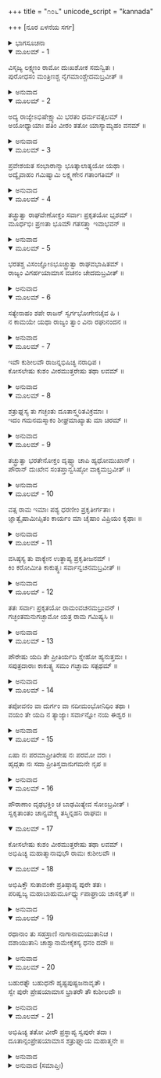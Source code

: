 +++
title = "೧೦೬"
unicode_script = "kannada"

+++
[ನೂರ ಏಳನೆಯ ಸರ್ಗ]



<details><summary>ಭಾಗಸೂಚನಾ</summary>

ವಸಿಷ್ಠರ ಸಲಹೆಯಂತೆ ಶ್ರೀರಾಮನು ಪುರವಾಸಿಗಳನ್ನು ಜೊತೆಗೆ ಕರೆದೊಯ್ಯಲು ವಿಚಾರ ಮಾಡಿ, ಕುಶ-ಲವರಿಗೆ ಪಟ್ಟಾಭಿಷೇಕ ಮಾಡಿದುದು
</details>

<details open><summary>ಮೂಲಮ್ - 1</summary>

ವಿಸೃಜ್ಯ ಲಕ್ಷ್ಮಣಂ ರಾಮೋ ದುಃಖಶೋಕ ಸಮನ್ವಿತಃ ।  
ಪುರೋಧಸಂ ಮಂತ್ರಿಣಶ್ಚ ನೈಗಮಾಂಶ್ಚೇದಮಬ್ರವೀತ್ ॥
</details>

<details><summary>ಅನುವಾದ</summary>

ಲಕ್ಷ್ಮಣನನ್ನು ಪರಿತ್ಯಜಿಸಿ ಶ್ರೀರಾಮನು ದುಃಖಶೋಕ ಮಗ್ನನಾದನು ಹಾಗೂ ಪುರೋಹಿತ, ಮಂತ್ರಿ ಮತ್ತು ಮಹಾಜನರಲ್ಲಿ ಇಂತೆಂದನು.॥1॥
</details>

<details open><summary>ಮೂಲಮ್ - 2</summary>

ಅದ್ಯ ರಾಜ್ಯೇಽಭಿಷೇಕ್ಷ್ಯಾಮಿ ಭರತಂ ಧರ್ಮವತ್ಸಲಮ್ ।  
ಅಯೋಧ್ಯಾಯಾಃ ಪತಿಂ ವೀರಂ ತತೋ ಯಾಸ್ಯಾಮ್ಯಹಂ ವನಮ್ ॥
</details>

<details><summary>ಅನುವಾದ</summary>

ಇಂದು ನಾನು ಅಯೋಧ್ಯೆಯ ರಾಜ್ಯಕ್ಕೆ ಧರ್ಮವತ್ಸಲ ವೀರ ತಮ್ಮನಾದ ಭರತನನ್ನು ರಾಜನಾಗಿ ಪಟ್ಟಾಭಿಷೇಕ ಮಾಡುವೆನು. ಬಳಿಕ ವನಕ್ಕೆ ಹೊರಟು ಹೋಗುವೆನು.॥2॥
</details>

<details open><summary>ಮೂಲಮ್ - 3</summary>

ಪ್ರವೇಶಯತ ಸಂಭಾರಾನ್ಮಾ ಭೂತ್ಕಾಲಾತ್ಯಯೋ ಯಥಾ ।  
ಅದ್ಯೈವಾಹಂ ಗಮಿಷ್ಯಾಮಿ ಲಕ್ಷ್ಮಣೇನ ಗತಾಂಗತಿಮ್ ॥
</details>

<details><summary>ಅನುವಾದ</summary>

ಬೇಗನೇ ಎಲ್ಲ ಸಾಮಗ್ರಿಗಳನ್ನು ಸಿದ್ಧಗೊಳಿಸಿರಿ, ಈಗ ಹೆಚ್ಚು ಸಮಯ ಕಳೆಯಬಾರದು. ನಾನು ಇಂದೇ ಲಕ್ಷ್ಮಣನ ಮಾರ್ಗವನ್ನೇ ಅನುಸರಿಸುವೆನು.॥3॥
</details>

<details open><summary>ಮೂಲಮ್ - 4</summary>

ತಚ್ಛ್ರುತ್ವಾ ರಾಘವೇಣೋಕ್ತಂ ಸರ್ವಾಃ ಪ್ರಕೃತಯೋ ಭೃಶಮ್ ।  
ಮೂರ್ಧಭಿಃ ಪ್ರಣತಾ ಭೂಮೌ ಗತಸತ್ತ್ವಾ ಇವಾಭವನ್ ॥
</details>

<details><summary>ಅನುವಾದ</summary>

ಶ್ರೀರಾಮಚಂದ್ರನ ಮಾತನ್ನು ಕೇಳಿ ಪ್ರಜಾವರ್ಗದ ಎಲ್ಲ ಜನರು ಸಾಷ್ಟಾಂಗ ನಮಸ್ಕರಿಸಿ ಪ್ರಾಣಹೀನರಂತಾದರು.॥4॥
</details>

<details open><summary>ಮೂಲಮ್ - 5</summary>

ಭರತಶ್ಚ ವಿಸಂಜ್ಞೋಽಭೂಚ್ಛ್ರುತ್ವಾ ರಾಘವಭಾಷಿತಮ್ ।  
ರಾಜ್ಯಂ ವಿಗರ್ಹಯಾಮಾಸ ವಚನಂ ಚೇದಮಬ್ರವೀತ್ ॥
</details>

<details><summary>ಅನುವಾದ</summary>

ಶ್ರೀರಘುನಾಥನ ಮಾತನ್ನು ಕೇಳಿ ಭರತನು ಮೂರ್ಛಿತನಾದನು. ಮತ್ತೆ ಎಚ್ಚರಗೊಂಡು ರಾಜ್ಯಪದವಿಯನ್ನು ನಿಂದಿಸುತ್ತಾ ಹೀಗೆ ಹೇಳಿದನು.॥5॥
</details>

<details open><summary>ಮೂಲಮ್ - 6</summary>

ಸತ್ಯೇನಾಹಂ ಶಪೇ ರಾಜನ್ ಸ್ವರ್ಗಭೋಗೇನಚೈವ ಹಿ ।  
ನ ಕಾಮಯೇ ಯಥಾ ರಾಜ್ಯಂ ತ್ವಾಂ ವಿನಾ ರಘುನಂದನ ॥
</details>

<details><summary>ಅನುವಾದ</summary>

ರಾಜಾ ರಘುನಂದನ! ನಾನು ಸತ್ಯದ ಮೇಲೆ ಆಣೆಯಿಟ್ಟು ಹೇಳುತ್ತೇನೆ- ನೀನಿಲ್ಲದೆ ನನಗೆ ರಾಜ್ಯವಾಗಲೀ, ಸ್ವರ್ಗಭೋಗವಾಗಲೀ ಬೇಕಾಗಿಲ್ಲ.॥6॥
</details>

<details open><summary>ಮೂಲಮ್ - 7</summary>

ಇವೌ ಕುಶೀಲವೌ ರಾಜನ್ನಭಿಷಿಚ್ಯ ನರಾಧಿಪ ।  
ಕೋಸಲೇಷು ಕುಶಂ ವೀರಮುತ್ತರೇಷು ತಥಾ ಲವಮ್ ॥
</details>

<details><summary>ಅನುವಾದ</summary>

ನರೇಶ್ವರನೇ! ನೀನು ಈ ಲವ-ಕುಶರಿಗೆ ಪಟ್ಟಾಭಿಷೇಕ ಮಾಡು. ದಕ್ಷಿಣ ಕೋಸಲದಲ್ಲಿ ಕುಶನನ್ನು ಮತ್ತು ಉತ್ತರ ಕೋಸಲದಲ್ಲಿ ಲವನನ್ನು ರಾಜನನ್ನಾಗಿಸಿರಿ.॥7॥
</details>

<details open><summary>ಮೂಲಮ್ - 8</summary>

ಶತ್ರುಘ್ನಸ್ಯ ತು ಗಚ್ಛಂತು ದೂತಾಸ್ತ್ವರಿತವಿಕ್ರಮಾಃ ।  
ಇದಂ ಗಮನಮಸ್ಮಾಕಂ ಶೀಘ್ರಮಾಖ್ಯಾತು ಮಾ ಚಿರಮ್ ॥
</details>

<details><summary>ಅನುವಾದ</summary>

ವೇಗವಾಗಿ ಹೋಗುವ ದೂತರನ್ನು ಬೇಗನೇ ಕಳಿಸಿ ಶತ್ರುಘ್ನನ ಬಳಿಗೆ ಹೋಗಲಿ ಮತ್ತು ಅವನಿಗೆ ನಮ್ಮ ಮಹಾಯಾತ್ರೆಯ ವೃತ್ತಾಂತ ತಿಳಿಸಿರಿ. ಇದರಲ್ಲಿ ವಿಳಂಬಮಾಡಬಾರದು.॥8॥
</details>

<details open><summary>ಮೂಲಮ್ - 9</summary>

ತಚ್ಛ್ರುತ್ವಾ ಭರತೇನೋಕ್ತಂ ದೃಷ್ಟ್ವಾ ಚಾಪಿ ಹ್ಯಧೋಮುಖಾನ್ ।  
ಪೌರಾನ್ ದುಃಖೇನ ಸಂತಪ್ತಾನ್ವಸಿಷ್ಠೋ ವಾಕ್ಯಮಬ್ರವೀತ್ ॥
</details>

<details><summary>ಅನುವಾದ</summary>

ಭರತನ ಮಾತನ್ನು ಕೇಳಿ, ದುಃಖ ಸಂತಪ್ತರಾಗಿ ಅಧೋಮುಖರಾದ ಪುರವಾಸಿಗಳನ್ನು ನೋಡಿ, ಮಹರ್ಷಿ ವಸಿಷ್ಠರು ಹೇಳಿದರು.॥9॥
</details>

<details open><summary>ಮೂಲಮ್ - 10</summary>

ವತ್ಸ ರಾಮ ಇಮಾಃ ಪಶ್ಯ ಧರಣೀಂ ಪ್ರಕೃತೀರ್ಗತಾಃ ।  
ಜ್ಞಾತ್ವೈಷಾಮೀಪ್ಸಿತಂ ಕಾರ್ಯಂ ಮಾ ಚೈಷಾಂ ವಿಪ್ರಿಯಂ ಕೃಥಾಃ ॥
</details>

<details><summary>ಅನುವಾದ</summary>

ವತ್ಸ ರಾಮಾ! ಭೂಮಿಯಲ್ಲಿ ಬಿದ್ದಿರುವ ಈ ಪ್ರಜಾಜನರನ್ನು ನೋಡಿ. ಇವರ ಅಭಿಪ್ರಾಯವನ್ನು ತಿಳಿದು ಅದರಂತೆ ಕಾರ್ಯ ಮಾಡು. ಇವರ ಇಚ್ಛೆಗೆ ವಿರುದ್ಧವಾಗಿ ನಡೆದು ಬಡಪಾಯಿ ಇವರ ಮನಸ್ಸು ನೋಯಿಸಬೇಡ.॥10॥
</details>

<details open><summary>ಮೂಲಮ್ - 11</summary>

ವಸಿಷ್ಠಸ್ಯ ತು ವಾಕ್ಯೇನ ಉತ್ಥಾಪ್ಯ ಪ್ರಕೃತೀಜನಮ್ ।  
ಕಿಂ ಕರೋಮೀತಿ ಕಾಕುತ್ಸ್ಥಃ ಸರ್ವಾನ್ವಚನಮಬ್ರವೀತ್ ॥
</details>

<details><summary>ಅನುವಾದ</summary>

ವಸಿಷ್ಠರು ಹೇಳಿದಂತೆ ಶ್ರೀರಘುನಾಥನು ಪ್ರಜೆಗಳನ್ನು ಎಬ್ಬಿಸಿ, ಅವರಲ್ಲಿ ಕೇಳಿದನು- ನಾನು ನಿಮ್ಮ ಯಾವ ಕಾರ್ಯವನ್ನು ಸಿದ್ಧಗೊಳಿಸಲಿ.॥11॥
</details>

<details open><summary>ಮೂಲಮ್ - 12</summary>

ತತಃ ಸರ್ವಾಃ ಪ್ರಕೃತಯೋ ರಾಮಂವಚನಮಬ್ರುವನ್ ।  
ಗಚ್ಛಂತಮನುಗಚ್ಛಾಮೋ ಯತ್ರ ರಾಮ ಗಮಿಷ್ಯಸಿ ॥
</details>

<details><summary>ಅನುವಾದ</summary>

ಆಗ ಪ್ರಜಾಜನರೆಲ್ಲರೂ ಶ್ರೀರಾಮನಲ್ಲಿ ಹೇಳಿದರು- ರಘುನಂದನ! ನೀನು ಹೋಗುವಲ್ಲಿಗೆ ನಿಮ್ಮ ಹಿಂದೆ-ಹಿಂದೆಯೇ ನಾವೂ ಬರುವೆವು.॥12॥
</details>

<details open><summary>ಮೂಲಮ್ - 13</summary>

ಪೌರೇಷು ಯದಿ ತೇ ಪ್ರೀತಿರ್ಯದಿ ಸ್ನೇಹೋ ಹ್ಯನುತ್ತಮಃ ।  
ಸಪುತ್ರದಾರಾಃ ಕಾಕುತ್ಸ್ಥ ಸಮಂ ಗಚ್ಛಾಮ ಸತ್ಪಥಮ್ ॥
</details>

<details><summary>ಅನುವಾದ</summary>

ಕಾಕುತ್ಸ್ಥ! ನಿಮಗೆ ಪುರವಾಸಿಗಳಲ್ಲಿ ಪ್ರೇಮವಿದ್ದರೆ, ನಮ್ಮ ಮೇಲೆ ನಿಮಗೆ ಪರಮೋತ್ತಮ ಸ್ನೇಹ ಇದ್ದರೆ, ನಮ್ಮನ್ನು ಜೊತೆಗೆ ಬರಲು ಅಪ್ಪಣೆ ಕೊಡಿರಿ. ನಾವು ನಮ್ಮ ಪತ್ನೀ ಪುತ್ರರೊಂದಿಗೆ ನಿಮ್ಮ ಜೊತೆಗೆ ಸನ್ಮಾರ್ಗದಲ್ಲಿ ನಡೆಯಲು ಉದ್ಯುಕ್ತರಾಗಿದ್ದೇವೆ.॥13॥
</details>

<details open><summary>ಮೂಲಮ್ - 14</summary>

ತಪೋವನಂ ವಾ ದುರ್ಗಂ ವಾ ನದೀಮಂಭೋನಿಧಿಂ ತಥಾ ।  
ವಯಂ ತೇ ಯದಿ ನ ತ್ಯಾಜ್ಯಾಃ ಸರ್ವಾನ್ನೋ ನಯ ಈಶ್ವರ ॥
</details>

<details><summary>ಅನುವಾದ</summary>

ಸ್ವಾಮಿ! ನೀವು ತಪೋವನದಲ್ಲಾಗಲೀ, ಯಾವುದೋ ದುರ್ಗಮಸ್ಥಾನದಲ್ಲಾಗಲೀ, ನದಿ ಅಥವಾ ಸಮುದ್ರದಲ್ಲಾಗಲೀ ಎಲ್ಲಿಗೆ ಹೋದರೂ ನಮ್ಮೆಲ್ಲರನ್ನು ಕರೆದುಕೊಂಡು ಹೋಗಿರಿ. ನಮ್ಮನ್ನು ತ್ಯಜಿಸುವುದು ಯೋಗ್ಯವಲ್ಲವೆಂದು ತಿಳಿಯುವುದಾದರೆ ಹೀಗೆಯೇ ಮಾಡಿರಿ.॥14॥
</details>

<details open><summary>ಮೂಲಮ್ - 15</summary>

ಏಷಾ ನಃ ಪರಮಾಪ್ರೀತಿರೇಷ ನಃ ಪರಮೋ ವರಃ ।  
ಹೃದ್ಗತಾ ನಃ ಸದಾ ಪ್ರೀತಿಸ್ತವಾನುಗಮನೇ ನೃಪ ॥
</details>

<details><summary>ಅನುವಾದ</summary>

ಇದೇ ನಮ್ಮ ಮೇಲೆ ನಿಮ್ಮ ಎಲ್ಲಕ್ಕಿಂತ ದೊಡ್ಡ ಕೃಪೆಯಾಗಿದೆ ಮತ್ತು ಇದೇ ನಮಗಾಗಿ ನಿಮ್ಮ ಉತ್ತಮ ವರವಾಗಬಹುದು. ನಿಮ್ಮ ಹಿಂದೆಯೇ ನಡೆಯುವುದರಲ್ಲೇ ನಮಗೆ ಹಾರ್ದಿಕ ಪ್ರಸನ್ನತೆ ಆಗಬಹುದು.॥15॥
</details>

<details open><summary>ಮೂಲಮ್ - 16</summary>

ಪೌರಾಣಾಂ ದೃಢಭಕ್ತಿಂ ಚ ಬಾಢಮಿತ್ಯೇವ ಸೋಽಬ್ರವೀತ್ ।  
ಸ್ವಕೃತಾಂತಂ ಚಾನ್ವವೇಕ್ಷ್ಯ ತಸ್ಮಿನ್ನಹನಿ ರಾಘವಃ ॥
</details>

<details open><summary>ಮೂಲಮ್ - 17</summary>

ಕೋಸಲೇಷು ಕುಶಂ ವೀರಮುತ್ತರೇಷು ತಥಾ ಲವಮ್ ।  
ಅಭಿಷಿಚ್ಯ ಮಹಾತ್ಮಾನಾವುಭೌ ರಾಮಃ ಕುಶೀಲವೌ ॥
</details>

<details open><summary>ಮೂಲಮ್ - 18</summary>

ಅಭಿಷಿಕ್ತೌ ಸುತಾವಂಕೇ ಪ್ರತಿಷ್ಠಾಪ್ಯ ಪುರೇ ತತಃ ।  
ಪರಿಷ್ವಜ್ಯ ಮಹಾಬಾಹುರ್ಮೂರ್ಧ್ನ್ಯುಪಾಘ್ರಾಯ ಚಾಸಕೃತ್ ॥
</details>

<details><summary>ಅನುವಾದ</summary>

ಪ್ರಜಾಜನರ ಈ ದೃಢಭಕ್ತಿಯನ್ನು ನೋಡಿ ಶ್ರೀರಾಮನು ‘ಹಾಗೆಯೇ ಆಗಲಿ’ ಎಂದು ಹೇಳಿ ಅವರ ಇಚ್ಛೆಯನ್ನು ಅನುಮೋದಿಸಿದನು. ತನ್ನ ಕರ್ತವ್ಯವನ್ನು ನಿಶ್ಚಯಿಸಿ ಶ್ರೀರಘುನಾಥನು ತತ್ಕ್ಷಣ ದಕ್ಷಿಣ ಕೋಸದ ರಾಜ್ಯದಲ್ಲಿ ವೀರ ಕುಶನನ್ನು ಮತ್ತು ಉತ್ತರ ಕೋಸಲದ ರಾಜ ಸಿಂಹಾ ಸನದಲ್ಲಿ ಲವನನ್ನು ಪಟ್ಟಾಭಿಷೇಕ ಮಾಡಿದನು. ಅಭಿಷಿಕ್ತರಾದ ಇಬ್ಬರೂ ಮಹಾತ್ಮಾ ಪುತ್ರರಾದ ಕುಶ-ಲವರನ್ನು ತೊಡೆಯಲ್ಲಿ ಕುಳ್ಳಿರಿಸಿಕೊಂಡು ಪದೇ-ಪದೇ ಆಲಿಂಗಿಸಿಕೊಂಡು ಶ್ರೀರಾಮನು ಮತ್ತೆ-ಮತ್ತೆ ಅವರ ಶಿರವನ್ನು ಆಘ್ರಾಣಿಸಿ, ತಮ್ಮ-ತಮ್ಮ ರಾಜಧಾನಿಗಳಿಗೆ ಕಳಿಸಿಕೊಟ್ಟನು.॥16-18॥
</details>

<details open><summary>ಮೂಲಮ್ - 19</summary>

ರಥಾನಾಂ ತು ಸಹಸ್ರಾಣಿ ನಾಗಾನಾಮಯುತಾನಿಚ ।  
ದಶಾಯುತಾನಿ ಚಾಶ್ವಾನಾಮೇಕೈಕಸ್ಯ ಧನಂ ದದೌ ॥
</details>

<details><summary>ಅನುವಾದ</summary>

ಅವನು ಪ್ರತಿಯೊಬ್ಬ ಪುತ್ರರಿಗೆ ಅನೇಕ ಸಾವಿರ ರಥ, ಹತ್ತು ಸಾವಿರ ಆನೆ ಮತ್ತು ಒಂದು ಲಕ್ಷ ಕುದುರೆಗಳನ್ನು ಕೊಟ್ಟನು.॥19॥
</details>

<details open><summary>ಮೂಲಮ್ - 20</summary>

ಬಹುರತ್ನೌ  ಬಹುಧನೌ  ಹೃಷ್ಟಪುಷ್ಟಜನಾವೃತೌ ।  
ಸ್ವೇ ಪುರೇ ಪ್ರೇಷಯಾಮಾಸ ಭ್ರಾತರೌ ತೌ ಕುಶೀಲವೌ ॥
</details>

<details><summary>ಅನುವಾದ</summary>

ಲವ-ಕುಶರಿಬ್ಬರೂ ಹೇರಳ ಧನ-ರತ್ನಾದಿಗಳಿಂದ ಸಂಪನ್ನರಾದರು. ಅವರು ಹೃಷ್ಟ-ಪುಷ್ಟ ಮನುಷ್ಯರಿಂದ ಪರಿವೃತರಾಗಿರುತ್ತಿದ್ದರು. ಶ್ರೀರಾಮನು ಅವರಿಬ್ಬರನ್ನು ಅವರವರ ರಾಜಧಾನಿಗಳಿಗೆ ಕಳಿಸಿ ಕೊಟ್ಟನು.॥20॥
</details>

<details open><summary>ಮೂಲಮ್ - 21</summary>

ಅಭಿಷಿಚ್ಯ ತತೋ ವೀರೌ ಪ್ರಸ್ಥಾಪ್ಯ ಸ್ವಪುರೇ ತದಾ ।  
ದೂತಾನ್ಸಂಪ್ರೇಷಯಾಮಾಸ ಶತ್ರುಘ್ನಾಯ ಮಹಾತ್ಮನೇ ॥
</details>

<details><summary>ಅನುವಾದ</summary>

ಈ ಪ್ರಕಾರ ಇಬ್ಬರೂ ವೀರರನ್ನು ಅಭಿಷಿಕ್ತಗೊಳಿಸಿ, ತಮ್ಮ-ತಮ್ಮ ನಗರಗಳಿಗೆ ಕಳಿಸಿ ಶ್ರೀರಾಮನು ಮಹಾತ್ಮಾ ಶತ್ರುಘ್ನನ ಬಳಿಗೆ ದೂತರನ್ನು ಕಳಿಸಿದನು.॥21॥
</details>

<details><summary>ಅನುವಾದ (ಸಮಾಪ್ತಿಃ)</summary>

ಶ್ರೀವಾಲ್ಮೀಕಿ ವಿರಚಿತ ಆರ್ಷರಾಮಾಯಣ ಆದಿಕಾವ್ಯದ ಉತ್ತರ ಕಾಂಡದಲ್ಲಿ ನೂರಏಳನೆಯ ಸರ್ಗ ಪೂರ್ಣವಾಯಿತು. ॥107॥
</details>
